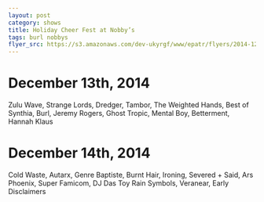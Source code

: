 ```yaml
---
layout: post
category: shows
title: Holiday Cheer Fest at Nobby’s
tags: burl nobbys
flyer_src: https://s3.amazonaws.com/dev-ukyrgf/www/epatr/flyers/2014-12-13-fb.jpg
---
```


# December 13th, 2014 
Zulu Wave, Strange Lords, Dredger, Tambor, The Weighted Hands, Best of Synthia, Burl, Jeremy Rogers, Ghost Tropic, Mental Boy, Betterment, Hannah Klaus

# December 14th, 2014 
Cold Waste, Autarx, Genre Baptiste, Burnt Hair, Ironing, Severed + Said, Ars Phoenix, Super Famicom, DJ Das Toy
Rain Symbols, Veranear, Early Disclaimers